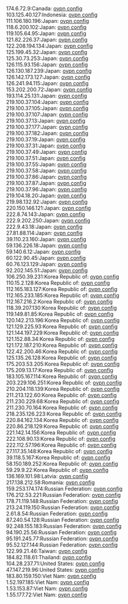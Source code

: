 174.6.72.9:Canada: [ovpn config](vpn/174_6_72_9.ovpn)  
103.125.40.127:Indonesia: [ovpn config](vpn/103_125_40_127.ovpn)  
111.106.180.196:Japan: [ovpn config](vpn/111_106_180_196.ovpn)  
118.6.200.102:Japan: [ovpn config](vpn/118_6_200_102.ovpn)  
119.105.64.95:Japan: [ovpn config](vpn/119_105_64_95.ovpn)  
121.82.226.37:Japan: [ovpn config](vpn/121_82_226_37.ovpn)  
122.208.194.134:Japan: [ovpn config](vpn/122_208_194_134.ovpn)  
125.199.45.32:Japan: [ovpn config](vpn/125_199_45_32.ovpn)  
125.30.73.253:Japan: [ovpn config](vpn/125_30_73_253.ovpn)  
126.115.93.156:Japan: [ovpn config](vpn/126_115_93_156.ovpn)  
126.130.187.239:Japan: [ovpn config](vpn/126_130_187_239.ovpn)  
126.142.173.127:Japan: [ovpn config](vpn/126_142_173_127.ovpn)  
126.241.94.115:Japan: [ovpn config](vpn/126_241_94_115.ovpn)  
153.202.200.72:Japan: [ovpn config](vpn/153_202_200_72.ovpn)  
193.114.25.131:Japan: [ovpn config](vpn/193_114_25_131.ovpn)  
219.100.37.104:Japan: [ovpn config](vpn/219_100_37_104.ovpn)  
219.100.37.105:Japan: [ovpn config](vpn/219_100_37_105.ovpn)  
219.100.37.107:Japan: [ovpn config](vpn/219_100_37_107.ovpn)  
219.100.37.13:Japan: [ovpn config](vpn/219_100_37_13.ovpn)  
219.100.37.177:Japan: [ovpn config](vpn/219_100_37_177.ovpn)  
219.100.37.182:Japan: [ovpn config](vpn/219_100_37_182.ovpn)  
219.100.37.19:Japan: [ovpn config](vpn/219_100_37_19.ovpn)  
219.100.37.31:Japan: [ovpn config](vpn/219_100_37_31.ovpn)  
219.100.37.49:Japan: [ovpn config](vpn/219_100_37_49.ovpn)  
219.100.37.51:Japan: [ovpn config](vpn/219_100_37_51.ovpn)  
219.100.37.55:Japan: [ovpn config](vpn/219_100_37_55.ovpn)  
219.100.37.58:Japan: [ovpn config](vpn/219_100_37_58.ovpn)  
219.100.37.86:Japan: [ovpn config](vpn/219_100_37_86.ovpn)  
219.100.37.87:Japan: [ovpn config](vpn/219_100_37_87.ovpn)  
219.100.37.96:Japan: [ovpn config](vpn/219_100_37_96.ovpn)  
219.104.18.20:Japan: [ovpn config](vpn/219_104_18_20.ovpn)  
219.98.132.92:Japan: [ovpn config](vpn/219_98_132_92.ovpn)  
220.150.146.121:Japan: [ovpn config](vpn/220_150_146_121.ovpn)  
222.8.74.143:Japan: [ovpn config](vpn/222_8_74_143.ovpn)  
222.9.202.250:Japan: [ovpn config](vpn/222_9_202_250.ovpn)  
222.9.43.18:Japan: [ovpn config](vpn/222_9_43_18.ovpn)  
27.81.88.114:Japan: [ovpn config](vpn/27_81_88_114.ovpn)  
39.110.23.160:Japan: [ovpn config](vpn/39_110_23_160.ovpn)  
59.136.226.18:Japan: [ovpn config](vpn/59_136_226_18.ovpn)  
59.140.6.12:Japan: [ovpn config](vpn/59_140_6_12.ovpn)  
60.122.90.45:Japan: [ovpn config](vpn/60_122_90_45.ovpn)  
60.76.123.129:Japan: [ovpn config](vpn/60_76_123_129.ovpn)  
92.202.145.51:Japan: [ovpn config](vpn/92_202_145_51.ovpn)  
106.250.39.231:Korea Republic of: [ovpn config](vpn/106_250_39_231.ovpn)  
110.15.2.128:Korea Republic of: [ovpn config](vpn/110_15_2_128.ovpn)  
112.165.183.127:Korea Republic of: [ovpn config](vpn/112_165_183_127.ovpn)  
112.165.233.185:Korea Republic of: [ovpn config](vpn/112_165_233_185.ovpn)  
112.167.216.2:Korea Republic of: [ovpn config](vpn/112_167_216_2.ovpn)  
118.39.207.130:Korea Republic of: [ovpn config](vpn/118_39_207_130.ovpn)  
119.149.81.85:Korea Republic of: [ovpn config](vpn/119_149_81_85.ovpn)  
120.142.213.196:Korea Republic of: [ovpn config](vpn/120_142_213_196.ovpn)  
121.129.225.93:Korea Republic of: [ovpn config](vpn/121_129_225_93.ovpn)  
121.144.197.229:Korea Republic of: [ovpn config](vpn/121_144_197_229.ovpn)  
121.152.88.34:Korea Republic of: [ovpn config](vpn/121_152_88_34.ovpn)  
121.172.187.210:Korea Republic of: [ovpn config](vpn/121_172_187_210.ovpn)  
122.42.200.46:Korea Republic of: [ovpn config](vpn/122_42_200_46.ovpn)  
125.135.26.128:Korea Republic of: [ovpn config](vpn/125_135_26_128.ovpn)  
175.203.53.205:Korea Republic of: [ovpn config](vpn/175_203_53_205.ovpn)  
175.209.13.17:Korea Republic of: [ovpn config](vpn/175_209_13_17.ovpn)  
183.105.167.114:Korea Republic of: [ovpn config](vpn/183_105_167_114.ovpn)  
203.229.106.251:Korea Republic of: [ovpn config](vpn/203_229_106_251.ovpn)  
210.204.118.139:Korea Republic of: [ovpn config](vpn/210_204_118_139.ovpn)  
211.213.122.60:Korea Republic of: [ovpn config](vpn/211_213_122_60.ovpn)  
211.230.229.68:Korea Republic of: [ovpn config](vpn/211_230_229_68.ovpn)  
211.230.70.164:Korea Republic of: [ovpn config](vpn/211_230_70_164.ovpn)  
218.235.126.223:Korea Republic of: [ovpn config](vpn/218_235_126_223.ovpn)  
220.84.162.134:Korea Republic of: [ovpn config](vpn/220_84_162_134.ovpn)  
220.86.218.129:Korea Republic of: [ovpn config](vpn/220_86_218_129.ovpn)  
221.142.14.156:Korea Republic of: [ovpn config](vpn/221_142_14_156.ovpn)  
222.108.90.13:Korea Republic of: [ovpn config](vpn/222_108_90_13.ovpn)  
222.112.57.196:Korea Republic of: [ovpn config](vpn/222_112_57_196.ovpn)  
27.117.35.148:Korea Republic of: [ovpn config](vpn/27_117_35_148.ovpn)  
39.118.5.167:Korea Republic of: [ovpn config](vpn/39_118_5_167.ovpn)  
58.150.189.252:Korea Republic of: [ovpn config](vpn/58_150_189_252.ovpn)  
59.29.9.22:Korea Republic of: [ovpn config](vpn/59_29_9_22.ovpn)  
136.169.101.98:Latvia: [ovpn config](vpn/136_169_101_98.ovpn)  
217.138.212.58:Romania: [ovpn config](vpn/217_138_212_58.ovpn)  
159.253.174.174:Russian Federation: [ovpn config](vpn/159_253_174_174.ovpn)  
176.212.53.221:Russian Federation: [ovpn config](vpn/176_212_53_221.ovpn)  
178.71.119.148:Russian Federation: [ovpn config](vpn/178_71_119_148.ovpn)  
213.24.119.150:Russian Federation: [ovpn config](vpn/213_24_119_150.ovpn)  
2.61.8.54:Russian Federation: [ovpn config](vpn/2_61_8_54.ovpn)  
87.240.54.128:Russian Federation: [ovpn config](vpn/87_240_54_128.ovpn)  
92.248.155.183:Russian Federation: [ovpn config](vpn/92_248_155_183.ovpn)  
94.190.25.56:Russian Federation: [ovpn config](vpn/94_190_25_56.ovpn)  
95.191.245.77:Russian Federation: [ovpn config](vpn/95_191_245_77.ovpn)  
95.52.127.144:Russian Federation: [ovpn config](vpn/95_52_127_144.ovpn)  
122.99.21.46:Taiwan: [ovpn config](vpn/122_99_21_46.ovpn)  
184.82.118.61:Thailand: [ovpn config](vpn/184_82_118_61.ovpn)  
104.28.237.71:United States: [ovpn config](vpn/104_28_237_71.ovpn)  
47.147.219.96:United States: [ovpn config](vpn/47_147_219_96.ovpn)  
183.80.159.150:Viet Nam: [ovpn config](vpn/183_80_159_150.ovpn)  
1.52.197.185:Viet Nam: [ovpn config](vpn/1_52_197_185.ovpn)  
1.53.153.87:Viet Nam: [ovpn config](vpn/1_53_153_87.ovpn)  
1.55.177.72:Viet Nam: [ovpn config](vpn/1_55_177_72.ovpn)  

